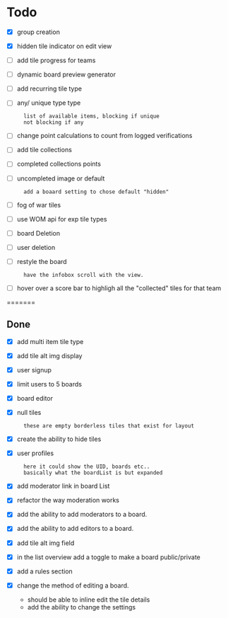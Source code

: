 # Todo

- [x] group creation
- [x] hidden tile indicator on edit view
- [ ] add tile progress for teams
- [ ] dynamic board preview generator
- [ ] add recurring tile type
- [ ] any/ unique type type

        list of available items, blocking if unique
        not blocking if any

- [ ] change point calculations to count from logged verifications
- [ ] add tile collections
- [ ] completed collections points
- [ ] uncompleted image or default

        add a boaard setting to chose default "hidden"

- [ ] fog of war tiles
- [ ] use WOM api for exp tile types
- [ ] board Deletion
- [ ] user deletion
- [ ] restyle the board

        have the infobox scroll with the view.

- [ ] hover over a score bar to highligh all the "collected" tiles for that team

=======

## Done

- [x] add multi item tile type
- [x] add tile alt img display
- [x] user signup
- [x] limit users to 5 boards
- [x] board editor
- [x] null tiles

        these are empty borderless tiles that exist for layout

- [x] create the ability to hide tiles
- [x] user profiles

        here it could show the UID, boards etc..
        basically what the boardList is but expanded

- [x] add moderator link in board List
- [x] refactor the way moderation works
- [x] add the ability to add moderators to a board.
- [x] add the ability to add editors to a board.
- [x] add tile alt img field
- [x] in the list overview add a toggle to make a board public/private
- [x] add a rules section
- [x] change the method of editing a board.
  - should be able to inline edit the tile details
  - add the ability to change the settings
